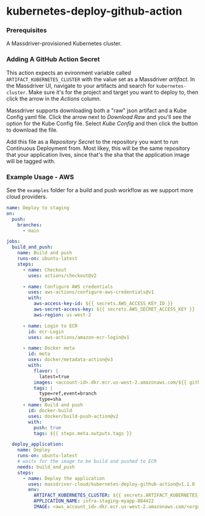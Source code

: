# kubernetes-deploy-github-action

### Prerequisites

A Massdriver-provisioned Kubernetes cluster.

### Adding A GitHub Action Secret

This action expects an evironment variable called `ARTIFACT_KUBERNETES_CLUSTER` with the value set as a Massdriver _artifact_. In the Massdriver UI, navigate to your artifacts and search for `kubernetes-cluster`. Make sure it's for the project and target you want to deploy to, then click the arrow in the _Actions_ column.

Massdriver supports downloading both a "raw" json artifact and a Kube Config yaml file. Click the arrow next to _Download Raw_ and you'll see the option for the Kube Config file. Select _Kube Config_ and then click the button to download the file.

Add this file as a _Repository Secret_ to the repository you want to run Continuous Deployment from. Most likey, this will be the same repository that your application lives, since that's the sha that the application image will be tagged with.

### Example Usage - AWS

See the `examples` folder for a build and push workflow as we support more cloud providers.

```yaml
name: Deploy to staging
on:
  push:
    branches:
      - main

jobs:
  build_and_push:
    name: Build and push
    runs-on: ubuntu-latest
    steps:
      - name: Checkout
        uses: actions/checkout@v2

      - name: Configure AWS credentials
        uses: aws-actions/configure-aws-credentials@v1
        with:
          aws-access-key-id: ${{ secrets.AWS_ACCESS_KEY_ID }}
          aws-secret-access-key: ${{ secrets.AWS_SECRET_ACCESS_KEY }}
          aws-region: us-west-2

      - name: Login to ECR
        id: ecr-Login
        uses: aws-actions/amazon-ecr-login@v1

      - name: Docker meta
        id: meta
        uses: docker/metadata-action@v3
        with:
          flavor: |
            latest=true
          images: <account-id>.dkr.ecr.us-west-2.amazonaws.com/${{ github.repository }}
          tags: |
            type=ref,event=branch
            type=sha
      - name: Build and push
        id: docker-build
        uses: docker/build-push-action@v2
        with:
          push: true
          tags: ${{ steps.meta.outputs.tags }}

  deploy_application:
    name: Deploy
    runs-on: ubuntu-latest
    # waits for the image to be build and pushed to ECR
    needs: build_and_push
    steps:
      - name: Deploy the application
        uses: massdriver-cloud/kubernetes-deploy-github-action@v1.1.0
        env:
          ARTIFACT_KUBERNETES_CLUSTER: ${{ secrets.ARTIFACT_KUBERNETES_CLUSTER_STAGING }}
          APPLICATION_NAME: infra-staging-myapp-884422
          IMAGE: <aws_account_id>.dkr.ecr.us-west-2.amazonaws.com/<organization>/<application>:${{ github.sha }}
```
